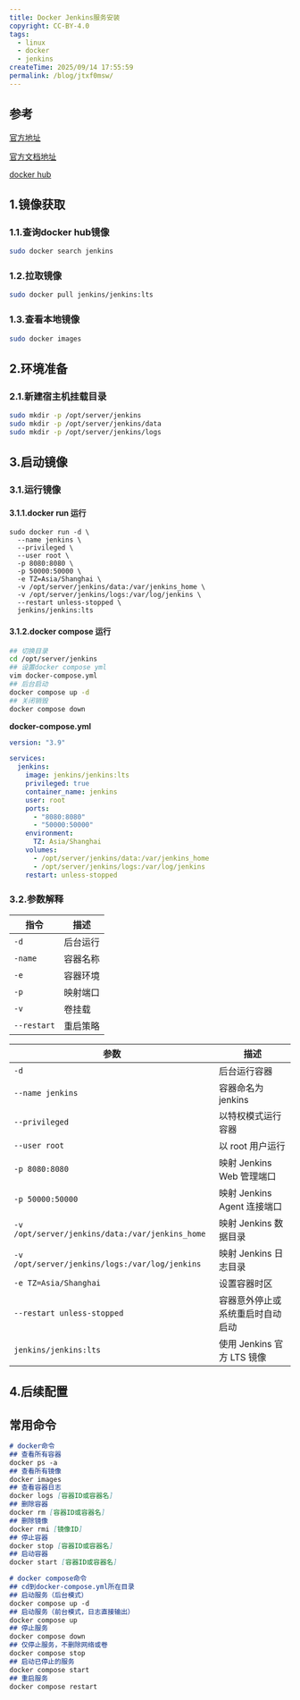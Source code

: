 ```yaml
---
title: Docker Jenkins服务安装
copyright: CC-BY-4.0
tags:
  - linux
  - docker
  - jenkins
createTime: 2025/09/14 17:55:59
permalink: /blog/jtxf0msw/
---
```


## 参考

[官方地址](https://www.docker.com/)

[官方文档地址](https://docs.docker.com/)

[docker hub](https://hub.docker.com/)

## 1.镜像获取

### 1.1.查询docker hub镜像

```bash
sudo docker search jenkins
```

### 1.2.拉取镜像

```bash
sudo docker pull jenkins/jenkins:lts
```

### 1.3.查看本地镜像

```bash
sudo docker images
```

## 2.环境准备
### 2.1.新建宿主机挂载目录

```bash
sudo mkdir -p /opt/server/jenkins
sudo mkdir -p /opt/server/jenkins/data
sudo mkdir -p /opt/server/jenkins/logs
```

## 3.启动镜像

### 3.1.运行镜像
#### 3.1.1.docker run 运行

```shell
sudo docker run -d \
  --name jenkins \
  --privileged \
  --user root \
  -p 8080:8080 \
  -p 50000:50000 \
  -e TZ=Asia/Shanghai \
  -v /opt/server/jenkins/data:/var/jenkins_home \
  -v /opt/server/jenkins/logs:/var/log/jenkins \
  --restart unless-stopped \
  jenkins/jenkins:lts
```
#### 3.1.2.docker compose 运行

```bash
## 切换目录
cd /opt/server/jenkins
## 设置docker compose yml
vim docker-compose.yml
## 后台启动
docker compose up -d
## 关闭销毁
docker compose down
```

**docker-compose.yml**

```yaml
version: "3.9"

services:
  jenkins:
    image: jenkins/jenkins:lts
    privileged: true
    container_name: jenkins
    user: root
    ports:
      - "8080:8080"
      - "50000:50000"
    environment:
      TZ: Asia/Shanghai
    volumes:
      - /opt/server/jenkins/data:/var/jenkins_home
      - /opt/server/jenkins/logs:/var/log/jenkins
    restart: unless-stopped
```

### 3.2.参数解释

| 指令        | 描述     |
| ----------- | -------- |
| `-d`        | 后台运行 |
| `-name`     | 容器名称 |
| `-e`        | 容器环境 |
| `-p`        | 映射端口 |
| `-v`        | 卷挂载   |
| `--restart` | 重启策略 |

| 参数                                            | 描述                             |
| ----------------------------------------------- | -------------------------------- |
| `-d`                                            | 后台运行容器                     |
| `--name jenkins`                                | 容器命名为 jenkins               |
| `--privileged`                                  | 以特权模式运行容器               |
| `--user root`                                   | 以 root 用户运行                 |
| `-p 8080:8080`                                  | 映射 Jenkins Web 管理端口        |
| `-p 50000:50000`                                | 映射 Jenkins Agent 连接端口      |
| `-v /opt/server/jenkins/data:/var/jenkins_home` | 映射 Jenkins 数据目录            |
| `-v /opt/server/jenkins/logs:/var/log/jenkins`  | 映射 Jenkins 日志目录            |
| `-e TZ=Asia/Shanghai`                           | 设置容器时区                     |
| `--restart unless-stopped`                      | 容器意外停止或系统重启时自动启动 |
| `jenkins/jenkins:lts`                           | 使用 Jenkins 官方 LTS 镜像       |

## 4.后续配置



## 常用命令

```markdown
# docker命令
## 查看所有容器
docker ps -a
## 查看所有镜像
docker images
## 查看容器日志
docker logs [容器ID或容器名]
## 删除容器
docker rm [容器ID或容器名]
## 删除镜像
docker rmi [镜像ID]
## 停止容器
docker stop [容器ID或容器名]
## 启动容器
docker start [容器ID或容器名]

# docker compose命令
## cd到docker-compose.yml所在目录
## 启动服务（后台模式）
docker compose up -d
## 启动服务（前台模式，日志直接输出）
docker compose up
## 停止服务
docker compose down
## 仅停止服务，不删除网络或卷
docker compose stop
## 启动已停止的服务
docker compose start
## 重启服务
docker compose restart
```

